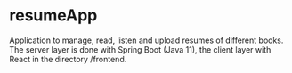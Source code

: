 # resumeApp
Application to manage, read, listen and upload resumes of different books. The server layer is done with Spring Boot (Java 11), the client layer with React in the directory /frontend.
